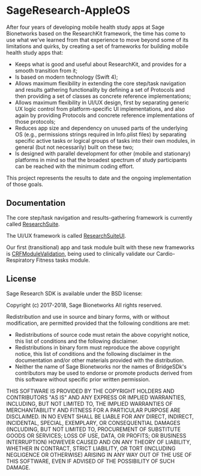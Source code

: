 # SageResearch-AppleOS

After four years of developing mobile health study apps at Sage Bionetworks based on the ResearchKit framework, the time has come to use what we've learned from that experience to move beyond some of its limitations and quirks, by creating a set of frameworks for building mobile health study apps that:

- Keeps what is good and useful about ResearchKit, and provides for a smooth transition from it;
- Is based on modern technology (Swift 4);
- Allows maximum flexibility in extending the core step/task navigation and results gathering functionality by defining a set of Protocols and then providing a set of classes as concrete reference implementations;
- Allows maximum flexibility in UI/UX design, first by separating generic UX logic control from platform-specific UI implementations, and also again by providing Protocols and concrete reference implementations of those protocols;
- Reduces app size and dependency on unused parts of the underlying OS (e.g., permissions strings required in Info.plist files) by separating specific active tasks or logical groups of tasks into their own modules, in general (but not necessarily) built on these two;
- Is designed with parallel development for other (mobile and stationary) platforms in mind so that the broadest spectrum of study participants can be reached with the minimum coding effort.

This project represents the results to date and the ongoing implementation of those goals.

## Documentation

The core step/task navigation and results-gathering framework is currently called [ResearchSuite](https://erin-mounts.github.io/sageresearch/documentation/researchsuite).

The UI/UX framework is called [ResearchSuiteUI](https://erin-mounts.github.io/sageresearch/documentation/researchsuiteui).

Our first (transitional) app and task module built with these new frameworks is [CRFModuleValidation](https://github.com/Sage-Bionetworks/CRFValidationApp), being used to clinically validate our Cardio-Respiratory Fitness tasks module.

## License

Sage Research SDK is available under the BSD license:

Copyright (c) 2017-2018, Sage Bionetworks
All rights reserved.

Redistribution and use in source and binary forms, with or without
modification, are permitted provided that the following conditions are met:
* Redistributions of source code must retain the above copyright
notice, this list of conditions and the following disclaimer.
* Redistributions in binary form must reproduce the above copyright
notice, this list of conditions and the following disclaimer in the
documentation and/or other materials provided with the distribution.
* Neither the name of Sage Bionetworks nor the names of BridgeSDk's
contributors may be used to endorse or promote products derived from
this software without specific prior written permission.

THIS SOFTWARE IS PROVIDED BY THE COPYRIGHT HOLDERS AND CONTRIBUTORS "AS IS" AND
ANY EXPRESS OR IMPLIED WARRANTIES, INCLUDING, BUT NOT LIMITED TO, THE IMPLIED
WARRANTIES OF MERCHANTABILITY AND FITNESS FOR A PARTICULAR PURPOSE ARE
DISCLAIMED. IN NO EVENT SHALL <COPYRIGHT HOLDER> BE LIABLE FOR ANY
DIRECT, INDIRECT, INCIDENTAL, SPECIAL, EXEMPLARY, OR CONSEQUENTIAL DAMAGES
(INCLUDING, BUT NOT LIMITED TO, PROCUREMENT OF SUBSTITUTE GOODS OR SERVICES;
LOSS OF USE, DATA, OR PROFITS; OR BUSINESS INTERRUPTION) HOWEVER CAUSED AND
ON ANY THEORY OF LIABILITY, WHETHER IN CONTRACT, STRICT LIABILITY, OR TORT
(INCLUDING NEGLIGENCE OR OTHERWISE) ARISING IN ANY WAY OUT OF THE USE OF THIS
SOFTWARE, EVEN IF ADVISED OF THE POSSIBILITY OF SUCH DAMAGE.
